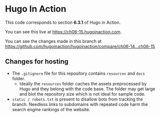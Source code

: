 Hugo In Action
===============

This code corresponds to section **6.3.1** of Hugo in Action.

You can see this live at https://ch06-15.hugoinaction.com.

You can see the changes made in this branch at https://github.com/hugoinaction/hugoinaction/compare/ch06-14...ch06-15

Changes for hosting
--------------------

* The `.gitignore` file for this repository contains `resources` and `docs` folder.
  * Ideally the `resources` folder caches the assets preprocessed by Hugo and they belong with the code base. The folder may get large and blot the repository size which is not ideal for sample code.
* `static / robots.txt` is present to disallow bots from tracking the branch. Needless links to subdomains with repeated code harm the search engine rankings of the website.

